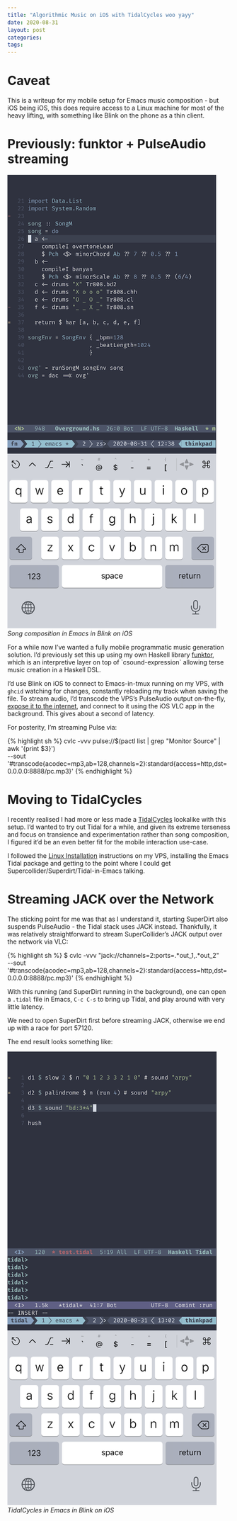 ```yaml
---
title: "Algorithmic Music on iOS with TidalCycles woo yayy"
date: 2020-08-31
layout: post
categories: 
tags: 
---
```



# Caveat

This is a writeup for my mobile setup for Emacs music composition - but iOS being iOS, this does require access to a Linux machine for most of the heavy lifting, with something like Blink on the phone as a thin client.


# Previously: funktor + PulseAudio streaming

![img](/img/tidal1.png)  
*Song composition in Emacs in Blink on iOS*

For a while now I&rsquo;ve wanted a fully mobile programmatic music generation solution. I&rsquo;d previously set this up using my own Haskell library [funktor](<https://github.com/harryaskham/funktor>), which is an interpretive layer on top of \`csound-expression\` allowing terse music creation in a Haskell DSL.

I&rsquo;d use Blink on iOS to connect to Emacs-in-tmux running on my VPS, with `ghcid` watching for changes, constantly reloading my track when saving the file. To stream audio, I&rsquo;d transcode the VPS&rsquo;s PulseAudio output on-the-fly, [expose it to the internet](<https://superuser.com/questions/605445/how-to-stream-my-gnu-linux-audio-output-to-android-devices-over-wi-fi/1021823?noredirect=1#comment2066805_1021823>), and connect to it using the iOS VLC app in the background. This gives about a second of latency.

For posterity, I&rsquo;m streaming Pulse via:

{% highlight sh %}
cvlc -vvv pulse://$(pactl list | grep "Monitor Source" | awk '{print $3}') \
    --sout '#transcode{acodec=mp3,ab=128,channels=2}:standard{access=http,dst=0.0.0.0:8888/pc.mp3}'
{% endhighlight %}


# Moving to TidalCycles

I recently realised I had more or less made a [TidalCycles](<https://tidalcycles.org>) lookalike with this setup. I&rsquo;d wanted to try out Tidal for a while, and given its extreme terseness and focus on transience and experimentation rather than song composition, I figured it&rsquo;d be an even better fit for the mobile interaction use-case.

I followed the [Linux Installation](<https://tidalcycles.org/index.php/Linux_installation>) instructions on my VPS, installing the Emacs Tidal package and getting to the point where I could get Supercollider/Superdirt/Tidal-in-Emacs talking.


# Streaming JACK over the Network

The sticking point for me was that as I understand it, starting SuperDirt also suspends PulseAudio - the Tidal stack uses JACK instead. Thankfully, it was relatively straightforward to stream SuperCollider&rsquo;s JACK output over the network via VLC:

{% highlight sh %}
$ cvlc -vvv "jack://channels=2:ports=.*out_1,.*out_2" \
    --sout '#transcode{acodec=mp3,ab=128,channels=2}:standard{access=http,dst=0.0.0.0:8888/pc.mp3}'
{% endhighlight %}

With this running (and SuperDirt running in the background), one can open a `.tidal` file in Emacs, `C-c C-s` to bring up Tidal, and play around with very little latency.

We need to open SuperDirt first before streaming JACK, otherwise we end up with a race for port 57120.

The end result looks something like:

![img](/img/tidal2.png)  
*TidalCycles in Emacs in Blink on iOS*
